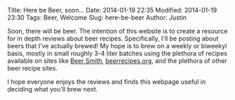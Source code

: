 Title: Here be Beer, soon...
Date: 2014-01-19 22:35
Modified: 2014-01-19 23:30
Tags: Beer, Welcome
Slug: here-be-beer
Author: Justin

Soon, there will be beer. The intention of this  website is to create a resource for in depth reviews about beer recipes. Specifically, I'll be posting about beers that I've actually brewed! My hope is to brew on a weekly or biweekyl basis, mostly in small roughly 3-4 liter batches using the plethora of recipes available on sites like [Beer Smith](http://beersmith.com/beer-recipes/), [beerrecipes.org](http://beerrecipes.org/), and the plethora of other beer recipe sites.

I hope everyone enjoys the reviews and finds this webpage useful in deciding what you'll brew next.
